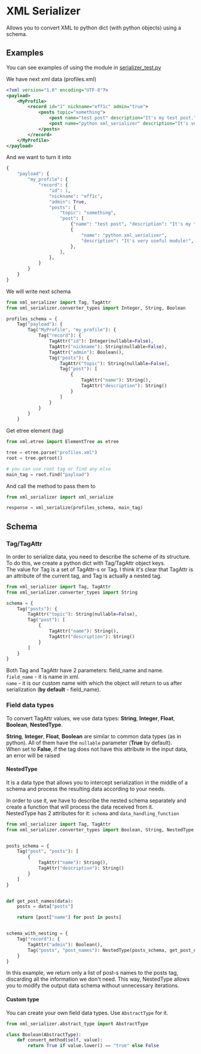 # XML Serializer

Allows you to convert XML to python dict (with python objects) using a schema.

## Examples

You can see examples of using the module in [serializer_test.py](test/serializer_test.py)

We have next xml data (profiles.xml)

```xml
<?xml version="1.0" encoding="UTF-8"?>
<payload>
    <MyProfile>
        <record id="1" nickname="eff1c" admin="true">
            <posts topic="something">
                <post name="test post" description="It's my test post." />
                <post name="python xml_serializer" description="It's very useful module!" />
            </posts>
        </record>
    </MyProfile>
</payload>
```

And we want to turn it into

```python
{
    "payload": {
        "my_profile": {
            "record": {
                "id": 1,
                "nickname": "eff1c",
                "admin": True,
                "posts": {
                    "topic": "something",
                    "post": [
                        {"name": "test post", "description": "It's my test post."},
                        {
                            "name": "python xml_serializer",
                            "description": "It's very useful module!",
                        },
                    ],
                },
            }
        }
    }
}
```

We will write next schema

```python
from xml_serializer import Tag, TagAttr
from xml_serializer.converter_types import Integer, String, Boolean

profiles_schema = {
    Tag("payload"): {
        Tag("MyProfile", "my_profile"): {
            Tag("record"): {
                TagAttr("id"): Integer(nullable=False),
                TagAttr("nickname"): String(nullable=False),
                TagAttr("admin"): Boolean(),
                Tag("posts"): {
                    TagAttr("topic"): String(nullable=False),
                    Tag("post"): [
                        {
                            TagAttr("name"): String(),
                            TagAttr("description"): String()
                        }
                    ]
                }
            }
        }
    }
```

Get etree element (tag)

```python
from xml.etree import ElementTree as etree

tree = etree.parse("profiles.xml")
root = tree.getroot()

# you can use root tag or find any else
main_tag = root.find("payload")
```

And call the method to pass them to

```python
from xml_serializer import xml_serialize

response = xml_serialize(profiles_schema, main_tag)
```

## Schema

### Tag/TagAttr
In order to serialize data, you need to describe the scheme of its structure.  
To do this, we create a python dict with Tag/TagAttr object keys.  
The value for Tag is a set of TagAttr-s or Tag.
I think it's clear that TagAttr is an attribute of the current tag, and Tag is actually a nested tag.

```python
from xml_serializer import Tag, TagAttr
from xml_serializer.converter_types import String

schema = {
    Tag("posts"): {
        TagAttr("topic"): String(nullable=False),
        Tag("post"): [
            {
                TagAttr("name"): String(),
                TagAttr("description"): String()
            }
        ]
    }
}
```

Both Tag and TagAttr have 2 parameters: field_name and name.  
`field_name` - it is name in xml.  
`name` - it is our custom name with which the object will return to us after serialization (**by default** - field_name).

### Field data types

To convert TagAttr values, we use data types: **String**, **Integer**, **Float**, **Boolean**, **NestedType**.  

**String**, **Integer**, **Float**, **Boolean** are similar to common data types (as in python).
All of them have the `nullable` parameter (**True** by default).  
When set to **False**, if the tag does not have this attribute in the input data, an error will be raised

#### NestedType

It is a data type that allows you to intercept serialization in the middle of a schema and
process the resulting data according to your needs.

In order to use it, we have to describe the nested schema separately
and create a function that will process the data received from it.  
NestedType has 2 attributes for it: `schema` and `data_handling_function`

```python
from xml_serializer import Tag, TagAttr
from xml_serializer.converter_types import Boolean, String, NestedType


posts_schema = {
    Tag("post", "posts"): [
        {
            TagAttr("name"): String(),
            TagAttr("description"): String()
        }
    ]
}


def get_post_names(data):
    posts = data["posts"]

    return [post["name"] for post in posts]


schema_with_nesting = {
    Tag("record"): {
        TagAttr("admin"): Boolean(),
        Tag("posts", "post_names"): NestedType(posts_schema, get_post_names)
    }
}
```

In this example, we return only a list of post-s names to the posts tag, discarding all the information we don't need.
This way, NestedType allows you to modify the output data schema without unnecessary iterations.

#### Custom type

You can create your own field data types. Use `AbstractType` for it.

```python
from xml_serializer.abstract_type import AbstractType

class Boolean(AbstractType):
    def convert_method(self, value):
        return True if value.lower() == "true" else False
```